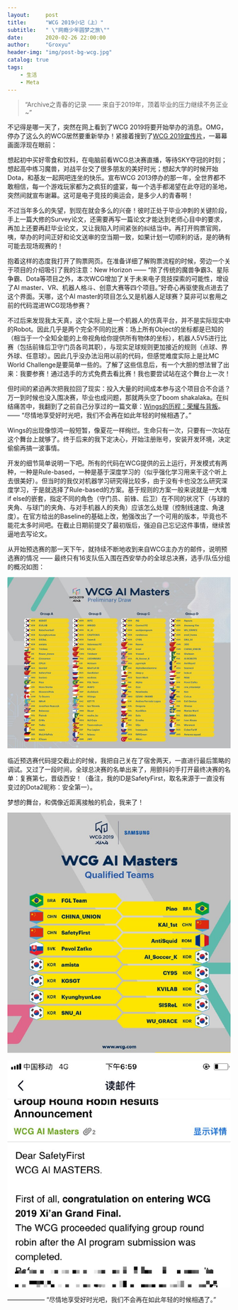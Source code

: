 ```yaml
---
layout:     post
title:      "WCG 2019小记（上）"
subtitle:   " \"网瘾少年圆梦之旅\""
date:       2020-02-26 22:00:00
author:     "Groxyu"
header-img: "img/post-bg-wcg.jpg"
catalog: true
tags:
    - 生活
    - Meta
---
```


> “Archive之青春的记录 —— 来自于2019年，顶着毕业的压力继续不务正业~”

不记得是哪一天了，突然在网上看到了WCG 2019将要开始举办的消息。OMG，停办了这么久的WCG居然要重新举办！紧接着搜到了[WCG 2019宣传片](https://www.bilibili.com/video/av46808755)，一幕幕画面浮现在眼前：

想起初中买好零食和饮料，在电脑前看WCG总决赛直播，等待SKY夺冠的时刻；想起高中练习魔兽，对战平台交了很多朋友的美好时光；想起大学的时候开始Dota，和基友一起网吧连坐的快乐。宣布WCG 2013停办的那一年，全世界都不敢相信，每一个游戏玩家都为之疯狂的盛宴，每一个选手都渴望在此夺冠的圣地，突然间就宣布谢幕。这可是电子竞技的奥运会，是多少人的青春啊！

不过当年多么的失望，到现在就会多么的兴奋！彼时正处于毕业冲刺的关键阶段，手上一篇大修的Survey论文，还需要再写一篇论文才能达到老师心目中的要求，再加上还要再赶毕业论文，又让我陷入时间紧张的纠结当中。再打开购票官网，咦，举办的时间正好和论文送审的空当期一致，如果计划一切顺利的话，是的确有可能去现场观赛的！

抱着这样的态度我打开了购票网页。在准备详细了解购票流程的时候，旁边一个关于项目的介绍吸引了我的注意：New Horizon —— “除了传统的魔兽争霸3、星际争霸、Dota等项目之外，本次WCG增加了关于未来电子竞技探索的可能性，增设了AI master、VR、机器人格斗、创意大赛等四个项目。”好奇心再驱使我点进去了这个界面。天哪，这个AI master的项目怎么又是机器人足球赛？莫非可以套用之前的代码混进WCG现场参赛？

不过后来发现我太天真，这个实际上是一个机器人的仿真平台，并不是实际现实中的Robot。因此几乎是两个完全不同的比赛：场上所有Object的坐标都是已知的（相当于一个全知全能的上帝视角给你提供所有物体的坐标），机器人5V5进行比赛（包括前锋后卫守门员各司其职），与现实足球规则更加接近的规则（点球、界外球、任意球）。因此几乎没办法沿用以前的代码，但感觉难度实际上是比MC World Challenge是要简单一些的。了解了这些信息后，有一个大胆的想法冒了出来：我要参赛！通过选手的方式免费去看比赛！我也要尝试站在这个舞台上一次！

但时间的紧迫再次把我拉回了现实：投入大量的时间成本参与这个项目合不合适？万一到时候也没入围决赛，毕业也成问题，那就两头空了boom shakalaka。在纠结痛苦中，我翻到了之前自己分享过的一篇文章：[Wings的历程：荣耀与背叛](https://mp.weixin.qq.com/s/C18FrOTkWG-hUrKG2Lwn4g)。—— “尽情地享受好时光吧，我们不会再在如此年轻的时候相遇了。”

Wings的出现像惊鸿一般短暂，像夏花一样绚烂。生命只有一次，只要有一次站在这个舞台上就够了。终于后来的我下定决心，开始注册账号，安装开发环境，决定偷偷再搞一波事情。

开发的细节简单说明一下吧。所有的代码在WCG提供的云上运行，开发模式有两种，一种是Rule-based，一种是基于深度学习的（似乎强化学习用来干这个听上去很美好）。但当时的我仅对机器学习研究得比较多，由于没有卡也没怎么研究深度学习，于是就选择了Rule-based的方案。基于规则的方案一般来说就是一大堆if else的嵌套，指定不同的角色（守门员、前锋、后卫）在不同的状况下（与球的夹角、与球门的夹角、与对手机器人的夹角）应该怎么处理（控制线速度、角速度）。在官方给出的Baseline的基础上改，勉强改出了一个可用的版本，毕竟也不能花太多时间吧。在截止日期前提交了最初版后，强迫自己忘记这件事情，继续苦逼地去写论文。

从开始预选赛的那一天下午，就持续不断地收到来自WCG主办方的邮件，说明预选赛的情况 —— 最终只有16支队伍入围在西安举办的全球总决赛，选手/队伍分组的概况如图：

![](/img/Newimg/wcg-start.jpg)

临近预选赛代码提交截止的时候，我把自己关在了宿舍两天，一直进行最后策略的调试。又过了一段时间，全球总决赛的名单出来了，用颤抖的手打开最终决赛的名单：复赛第七，晋级西安！（备注，我的ID是SafetyFirst，取名来源于一直没有变过的Dota2昵称：安全第一）。

梦想的舞台，和偶像近距离接触的机会，我来了！

![](/img/Newimg/wcg-finallist.jpg)

![](/img/Newimg/wcg-finalmail.jpg)


—————— “尽情地享受好时光吧，我们不会再在如此年轻的时候相遇了。”
